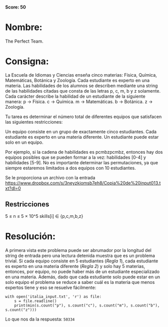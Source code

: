 #### Score: 50
# Nombre:
The Perfect Team.
# Consigna:
La Escuela de Idiomas y Ciencias enseña cinco materias: Física, Química, Matemáticas, Botánica y Zoología. Cada estudiante es experto en una materia. Las habilidades de los alumnos se describen mediante una string de las habilidades citadas que consta de las letras p, c, m, b y z solamente. Cada carácter describe la habilidad de un estudiante de la siguiente manera:
p → Física.
c →  Química.
m → Matemáticas.
b → Botánica.
z  → Zoología.
 
Tu tarea es determinar el número total de diferentes equipos que satisfacen las siguientes restricciones:
 
Un equipo consiste en un grupo de exactamente cinco estudiantes.
Cada estudiante es experto en una materia diferente.
Un estudiante puede estar solo en un equipo.
 
Por ejemplo, si la cadena de habilidades es pcmbzpcmbz, entonces hay dos equipos posibles que se pueden formar a la vez: habilidades [0-4] y habilidades [5-9]. No es importante determinar las permutaciones, ya que siempre estaremos limitados a dos equipos con 10 estudiantes.
 
Se le proporciona un archivo con la entrada https://www.dropbox.com/s/3neyzkiomsb7eh8/Copia%20de%20input013.txt?dl=0
 
## Restricciones 
5 ≤ n ≤ 5 × 10^5
skills[i] ∈ {p,c,m,b,z}

# Resolución:
A primera vista este problema puede ser abrumador por la longitud del string de entrada pero una lectura detenida muestra que es un problema trivial.
Si cada equipo consiste en 5 estudiantes (_Regla 1_), cada estudiante es experto en una materia diferente (_Regla 2_) y solo hay 5 materias, entonces, por equipo, no puede haber más de un estudiante especializado en una materia. Además, dado que cada estudiante solo puede estar en un solo equipo el problema se reduce a saber cuál es la materia que menos expertos tiene y eso se resuelve fácilmente:
```
with open('italia_input.txt', 'r') as file:
    s = file.readline()
    print(min(s.count("p"), s.count("c"), s.count("m"), s.count("b"), s.count("z")))
```
Lo que nos da la respuesta: ```50334```

